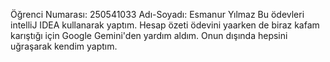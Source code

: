 Öğrenci Numarası: 250541033
Adı-Soyadı: Esmanur Yılmaz
Bu ödevleri intelliJ IDEA kullanarak yaptım.
Hesap özeti ödevini yaarken de biraz kafam karıştığı için Google Gemini'den yardım aldım. Onun dışında hepsini uğraşarak kendim yaptım.
